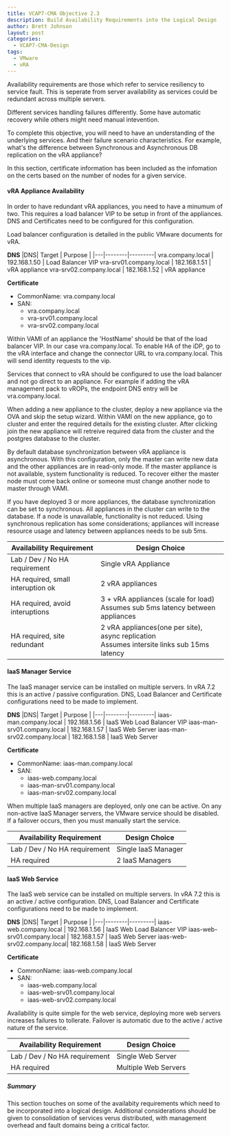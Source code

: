 ```yaml
---
title: VCAP7-CMA Objective 2.3
description: Build Availability Requirements into the Logical Design
author: Brett Johnson
layout: post
categories:
  - VCAP7-CMA-Design
tags: 
  - VMware
  - vRA
---
```


Availability requirements are those which refer to service resiliency to service fault. This is seperate from server availability as services could be redundant across multiple servers. 

Different services handling failures differently. Some have automatic recovery while others might need manual intevention.

To complete this objective, you will need to have an understanding of the underlying services. And their failure scenario characteristics. For example, what's the difference between Synchronous and Asynchronous DB replication on the vRA appliance?

In this section, certificate information has been included as the infomation on the certs based on the number of nodes for a given service.

#### vRA Appliance Availability

In order to have redundant vRA appliances, you need to have a minumum of two. This requires a load balancer VIP to be setup in front of the appliances. DNS and Certificates need to be configured for this configuration.

Load balancer configuration is detailed in the public VMware documents for vRA.

**DNS**
|DNS| Target | Purpose |
|---|--------|---------|
vra.company.local | 192.168.1.50 | Load Balancer VIP
vra-srv01.company.local | 182.168.1.51 | vRA appliance
vra-srv02.company.local | 182.168.1.52 | vRA appliance

**Certificate**
* CommonName: vra.company.local
* SAN:
  * vra.company.local
  * vra-srv01.company.local 
  * vra-srv02.company.local

Within VAMI of an appliance the 'HostName' should be that of the load balancer VIP. In our case vra.company.local.
To enable HA of the iDP, go to the vRA interface and change the connector URL to vra.company.local. This will send identity requests to the vip.

Services that connect to vRA should be configured to use the load balancer and not go direct to an appliance. For example if adding the vRA management pack to vROPs, the endpoint DNS entry will be vra.company.local.

When adding a new appliance to the cluster, deploy a new appliance via the OVA and skip the setup wizard. Within VAMI on the new appliance, go to cluster and enter the required details for the existing cluster. After clicking join the new appliance will retreive required data from the cluster and the postgres database to the cluster.

By default database synchronization between vRA appliance is asynchronous. With this configuration, only the master can write new data and the other appliances are in read-only mode. If the master appliance is not available, system functionality is reduced. To recover either the master node must come back online or someone must change another node to master through VAMI.

If you have deployed 3 or more appliances, the database synchronization can be set to synchronous. All appliances in the cluster can write to the database. If a node is unavailable, functionality is not reduced. Using synchronous replication has some considerations; appliances will increase resource usage and latency between appliances needs to be sub 5ms.

| Availability Requirement | Design Choice |
|--------------------------|---------------|
Lab / Dev / No HA requirement | Single vRA Appliance
HA required, small interuption ok | 2 vRA appliances
HA required, avoid interuptions | 3 + vRA appliances (scale for load)<br> Assumes sub 5ms latency between appliances
HA required, site redundant | 2 vRA appliances(one per site), async replication <br> Assumes intersite links sub 15ms latency

#### IaaS Manager Service

The IaaS manager service can be installed on multiple servers. In vRA 7.2 this is an active / passive configuration. DNS, Load Balancer and Certificate configurations need to be made to implement.

**DNS**
|DNS| Target | Purpose |
|---|--------|---------|
iaas-man.company.local | 192.168.1.56 | IaaS Web Load Balancer VIP
iaas-man-srv01.company.local | 182.168.1.57 | IaaS Web Server
iaas-man-srv02.company.local | 182.168.1.58 | IaaS Web Server

**Certificate**
* CommonName: iaas-man.company.local 
* SAN:
  * iaas-web.company.local 
  * iaas-man-srv01.company.local
  * iaas-man-srv02.company.local

When multiple IaaS managers are deployed, only one can be active. On any non-active IaaS Manager servers, the VMware <SERVICE> service should be disabled. If a failover occurs, then you must manually start the service.

| Availability Requirement | Design Choice |
|--------------------------|---------------|
Lab / Dev / No HA requirement | Single IaaS Manager 
HA required | 2 IaaS Managers


#### IaaS Web Service

The IaaS web service can be installed on multiple servers. In vRA 7.2 this is an active / active configuration. DNS, Load Balancer and Certificate configurations need to be made to implement. 

**DNS**
|DNS| Target | Purpose |
|---|--------|---------|
iaas-web.company.local | 192.168.1.56 | IaaS Web Load Balancer VIP
iaas-web-srv01.company.local | 182.168.1.57 | IaaS Web Server
iaas-web-srv02.company.local| 182.168.1.58 | IaaS Web Server

**Certificate**
* CommonName: iaas-web.company.local 
* SAN:
  * iaas-web.company.local 
  * iaas-web-srv01.company.local
  * iaas-web-srv02.company.local

Availability is quite simple for the web service, deploying more web servers increases failures to tollerate. Failover is automatic due to the active / active nature of the service.

| Availability Requirement | Design Choice |
|--------------------------|---------------|
Lab / Dev / No HA requirement | Single Web Server 
HA required | Multiple Web Servers

##### Summary

This section touches on some of the availabity requirements which need to be incorporated into a logical design. Additional considerations should be given to consolidation of services verus distributed, with management overhead and fault domains being a critical factor.
